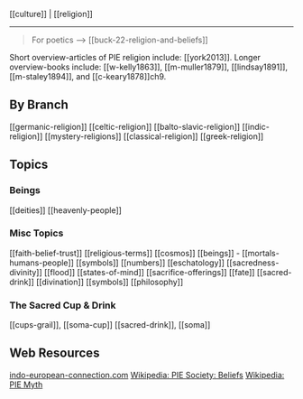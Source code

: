 [[culture]] | [[religion]]

---

> For poetics --> [[buck-22-religion-and-beliefs]]

Short overview-articles of PIE religion include: [[york2013]]. Longer overview-books include: [[w-kelly1863]], [[m-muller1879]], [[lindsay1891]], [[m-staley1894]], and [[c-keary1878]]ch9.

## By Branch
[[germanic-religion]]
[[celtic-religion]]
[[balto-slavic-religion]]
[[indic-religion]]
[[mystery-religions]]
[[classical-religion]]
[[greek-religion]]

## Topics
### Beings
[[deities]]
[[heavenly-people]]

### Misc Topics
[[faith-belief-trust]]
[[religious-terms]]
[[cosmos]]
[[beings]]
	- [[mortals-humans-people]]
[[symbols]]
[[numbers]]
[[eschatology]]
[[sacredness-divinity]]
[[flood]]
[[states-of-mind]]
[[sacrifice-offerings]]
[[fate]]
[[sacred-drink]]
[[divination]]
[[symbols]]
[[philosophy]]

### The Sacred Cup & Drink
[[cups-grail]], [[soma-cup]]
[[sacred-drink]], [[soma]]



## Web Resources
[indo-european-connection.com](https://www.indo-european-connection.com/religion)
[Wikipedia: PIE Society: Beliefs](https://en.wikipedia.org/wiki/Proto-Indo-European-society#Beliefs)
[Wikipedia: PIE Myth](https://en.wikipedia.org/wiki/Proto-Indo-European-mythology)